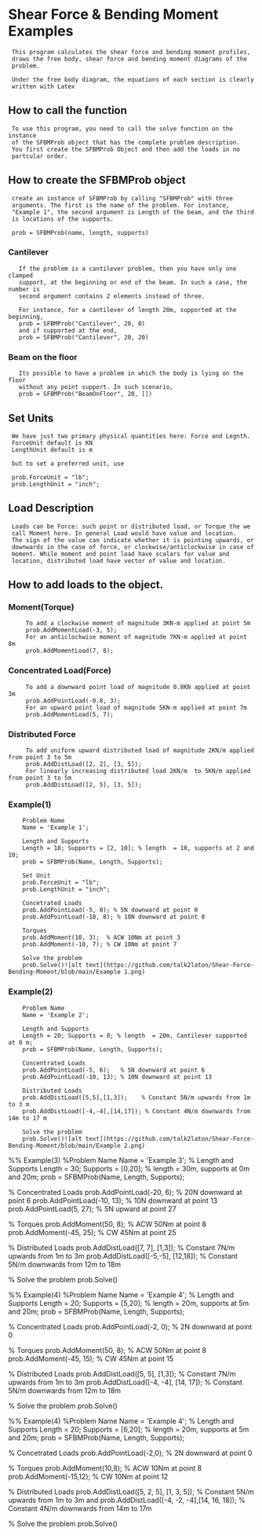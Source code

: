 # Shear Force & Bending Moment Examples

     This program calculates the shear force and bending moment profiles, 
     draws the free body, shear force and bending moment diagrams of the 
     problem.
 
     Under the free body diagram, the equations of each section is clearly 
     written with Latex
 
## How to call the function
     To use this program, you need to call the solve function on the instance 
     of the SFBMProb object that has the complete problem description.
     You first create the SFBMProb Object and then add the loads in no
     partcular order. 

## How to create the SFBMProb object
     create an instance of SFBMProb by calling "SFBMProb" with three
     arguments. The first is the name of the problem. For instance, 
     "Example 1", the second argument is Length of the beam, and the third
     is locations of the supports. 

     prob = SFBMProb(name, length, supports)
###   Cantilever
       If the problem is a cantilever problem, then you have only one clamped 
       support, at the beginning or end of the beam. In such a case, the number is
       second argument contains 2 elements instead of three. 

       For instance, for a cantilever of length 20m, supported at the beginning, 
       prob = SFBMProb("Cantilever", 20, 0)
       and if supported at the end, 
       prob = SFBMProb("Cantilever", 20, 20)

###   Beam on the floor
       Its possible to have a problem in which the body is lying on the floor 
       without any point support. In such scenario, 
       prob = SFBMProb("BeamOnFloor", 20, [])

## Set Units
     We have just two primary physical quantities here: Force and Legnth.
     ForceUnit default is KN
     LengthUnit default is m

     but to set a preferred unit, use

     prob.ForceUnit = "lb";
     prob.LengthUnit = "inch";
## Load Description
     Loads can be Force: such point or distributed load, or Torque the we
     call Moment here. In general Load would have value and location.
     The sign of the value can indicate whether it is pointing upwards, or
     downwards in the case of force, or clockwise/anticlockwise in case of
     moment. While moment and point load have scalars for value and
     location, distributed load have vector of value and location. 

## How to add loads to the object.

###   Moment(Torque)
         To add a clockwise moment of magnitude 3KN-m applied at point 5m
         prob.AddMomentLoad(-3, 5);
         For an anticlockwise moment of magnitude 7KN-m applied at point 8m
         prob.AddMomentLoad(7, 8);

###   Concentrated Load(Force)
         To add a downward point load of magnitude 0.8KN applied at point 3m
         prob.AddPointLoad(-0.8, 3);
         For an upward point load of magnitude 5KN-m applied at point 7m
         prob.AddMomentLoad(5, 7);

###   Distributed Force
         To add uniform upward distributed load of magnitude 2KN/m applied from point 3 to 5m 
         prob.AddDistLoad([2, 2], [3, 5]);
         For linearly increasing distributed load 2KN/m  to 5KN/m applied from point 3 to 5m 
         prob.AddDistLoad([2, 5], [3, 5]);


###     Example(1)
        Problem Name
        Name = 'Example 1';
        
        Length and Supports
        Length = 10; Supports = [2, 10]; % length  = 10, supports at 2 and 10;
        prob = SFBMProb(Name, Length, Supports);
        
        Set Unit
        prob.ForceUnit = "lb";
        prob.LengthUnit = "inch";
        
        Concetrated Loads
        prob.AddPointLoad(-5, 0); % 5N downward at point 0
        prob.AddPointLoad(-10, 8); % 10N downward at point 8
        
        Torques
        prob.AddMoment(10, 3);  % ACW 10Nm at point 3
        prob.AddMoment(-10, 7); % CW 10Nm at point 7
        
        Solve the problem
        prob.Solve()![alt text](https://github.com/talk2laton/Shear-Force-Bending-Moment/blob/main/Example 1.png)

###     Example(2)
        Problem Name
        Name = 'Example 2';
        
        Length and Supports
        Length = 20; Supports = 0; % length  = 20m, Cantilever supported at 0 m;
        prob = SFBMProb(Name, Length, Supports);
        
        Concentrated Loads
        prob.AddPointLoad(-5, 6);   % 5N downward at point 6
        prob.AddPointLoad(-10, 13); % 10N downward at point 13
        
        Distributed Loads
        prob.AddDistLoad([5,5],[1,3]);    % Constant 5N/m upwards from 1m to 3 m 
        prob.AddDistLoad([-4,-4],[14,17]); % Constant 4N/m downwards from 14m to 17 m
        
        Solve the problem
        prob.Solve()![alt text](https://github.com/talk2laton/Shear-Force-Bending-Moment/blob/main/Example 2.png)

%%     Example(3)
%Problem Name
Name = 'Example 3';
% Length and Supports
Length = 30; Supports = [0,20]; % length  = 30m, supports at 0m and 20m;
prob = SFBMProb(Name, Length, Supports);

% Concentrated Loads
prob.AddPointLoad(-20, 6);   % 20N downward at point 6
prob.AddPointLoad(-10, 13);  % 10N downward at point 13
prob.AddPointLoad(5, 27);    % 5N upward at point 27

% Torques
prob.AddMoment(50, 8);  % ACW 50Nm at point 8
prob.AddMoment(-45, 25); % CW 45Nm at point 25

% Distributed Loads
prob.AddDistLoad([7, 7], [1,3]);    % Constant 7N/m upwards from 1m to 3m 
prob.AddDistLoad([-5,-5], [12,18]); % Constant 5N/m downwards from 12m to 18m

% Solve the problem
prob.Solve()

%%     Example(4)
%Problem Name
Name = 'Example 4';
% Length and Supports
Length = 20; Supports = [5,20]; % length  = 20m, supports at 5m and 20m;
prob = SFBMProb(Name, Length, Supports);

% Concentrated Loads
prob.AddPointLoad(-2, 0);   % 2N downward at point 0

% Torques
prob.AddMoment(50, 8);  % ACW 50Nm at point 8
prob.AddMoment(-45, 15); % CW 45Nm at point 15

% Distributed Loads
prob.AddDistLoad([5, 5], [1,3]);    % Constant 7N/m upwards from 1m to 3m 
prob.AddDistLoad([-4, -4], [14, 17]); % Constant 5N/m downwards from 12m to 18m

% Solve the problem
prob.Solve()

%%     Example(4)
%Problem Name
Name = 'Example 4';
% Length and Supports
Length = 20; Supports = [6,20]; % length  = 20m, supports at 5m and 20m;
prob = SFBMProb(Name, Length, Supports);

% Concetrated Loads
prob.AddPointLoad(-2,0);  % 2N downward at point 0

% Torques
prob.AddMoment(10,8);   % ACW 10Nm at point 8
prob.AddMoment(-15,12); % CW 10Nm at point 12

% Distributed Loads
prob.AddDistLoad([5, 2, 5], [1, 3, 5]);    % Constant 5N/m upwards from 1m to 3m and 
prob.AddDistLoad([-4, -2, -4],[14, 16, 18]); % Constant 4N/m downwards from 14m to 17m

% Solve the problem
prob.Solve()